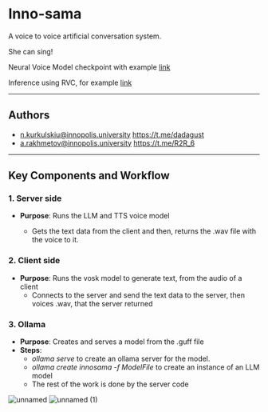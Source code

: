 # Inno-sama

A voice to voice artificial conversation system. 


She can sing!

Neural Voice Model checkpoint with example [link](https://disk.yandex.ru/d/yARWX7-NGsn_gA)

Inference using RVC, for example [link](https://huggingface.co/spaces/r3gm/rvc_zero)

---

## Authors

  - n.kurkulskiu@innopolis.university https://t.me/dadagust
  - a.rakhmetov@innopolis.university https://t.me/R2R_6
---

## Key Components and Workflow

### 1. **Server side**
- **Purpose**: Runs the LLM and TTS voice model

  - Gets the text data from the client and then, returns the .wav file with the voice to it.
  
### 2. **Client side**
- **Purpose**: Runs the vosk model to generate text, from the audio of a client
  - Connects to the server and send the text data to the server, then voices .wav, that the server returned 
  
### 3. **Ollama**
- **Purpose**: Creates and serves a model from the .guff file
- **Steps**:
  - *ollama serve* to create an ollama server for the model.
  - *ollama create innosama -f ModelFile* to create an instance of an LLM model
  - The rest of the work is done by the server code


![unnamed](https://github.com/user-attachments/assets/425a5dcd-bf2d-43ef-8cee-76528795c2cd)
![unnamed (1)](https://github.com/user-attachments/assets/629a3cc7-804e-4fe6-a340-2af549be4057)
